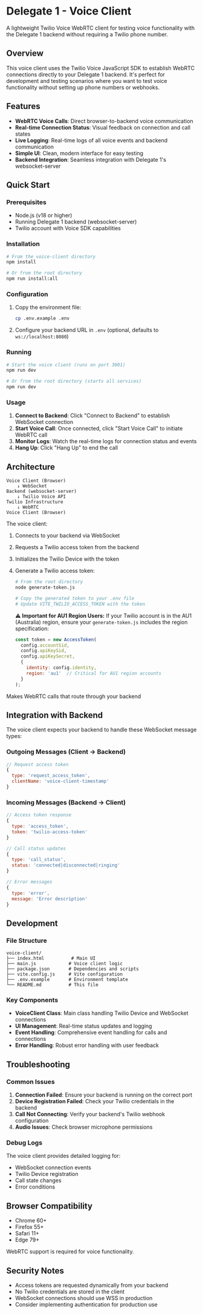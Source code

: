 # Delegate 1 - Voice Client

A lightweight Twilio Voice WebRTC client for testing voice functionality with the Delegate 1 backend without requiring a Twilio phone number.

## Overview

This voice client uses the Twilio Voice JavaScript SDK to establish WebRTC connections directly to your Delegate 1 backend. It's perfect for development and testing scenarios where you want to test voice functionality without setting up phone numbers or webhooks.

## Features

- **WebRTC Voice Calls**: Direct browser-to-backend voice communication
- **Real-time Connection Status**: Visual feedback on connection and call states
- **Live Logging**: Real-time logs of all voice events and backend communication
- **Simple UI**: Clean, modern interface for easy testing
- **Backend Integration**: Seamless integration with Delegate 1's websocket-server

## Quick Start

### Prerequisites

- Node.js (v18 or higher)
- Running Delegate 1 backend (websocket-server)
- Twilio account with Voice SDK capabilities

### Installation

```bash
# From the voice-client directory
npm install

# Or from the root directory
npm run install:all
```

### Configuration

1. Copy the environment file:
   ```bash
   cp .env.example .env
   ```

2. Configure your backend URL in `.env` (optional, defaults to `ws://localhost:8080`)

### Running

```bash
# Start the voice client (runs on port 3001)
npm run dev

# Or from the root directory (starts all services)
npm run dev
```

### Usage

1. **Connect to Backend**: Click "Connect to Backend" to establish WebSocket connection
2. **Start Voice Call**: Once connected, click "Start Voice Call" to initiate WebRTC call
3. **Monitor Logs**: Watch the real-time logs for connection status and events
4. **Hang Up**: Click "Hang Up" to end the call

## Architecture

```
Voice Client (Browser) 
    ↓ WebSocket
Backend (websocket-server)
    ↓ Twilio Voice API
Twilio Infrastructure
    ↓ WebRTC
Voice Client (Browser)
```

The voice client:
1. Connects to your backend via WebSocket
2. Requests a Twilio access token from the backend
3. Initializes the Twilio Device with the token
4. Generate a Twilio access token:
   ```bash
   # From the root directory
   node generate-token.js
   
   # Copy the generated token to your .env file
   # Update VITE_TWILIO_ACCESS_TOKEN with the token
   ```

   **⚠️ Important for AU1 Region Users:**
   If your Twilio account is in the AU1 (Australia) region, ensure your `generate-token.js` includes the region specification:
   
   ```javascript
   const token = new AccessToken(
     config.accountSid,
     config.apiKeySid, 
     config.apiKeySecret,
     { 
       identity: config.identity,
       region: 'au1'  // Critical for AU1 region accounts
     }
   );
   ```
Makes WebRTC calls that route through your backend

## Integration with Backend

The voice client expects your backend to handle these WebSocket message types:

### Outgoing Messages (Client → Backend)
```javascript
// Request access token
{
  type: 'request_access_token',
  clientName: 'voice-client-timestamp'
}
```

### Incoming Messages (Backend → Client)
```javascript
// Access token response
{
  type: 'access_token',
  token: 'twilio-access-token'
}

// Call status updates
{
  type: 'call_status',
  status: 'connected|disconnected|ringing'
}

// Error messages
{
  type: 'error',
  message: 'Error description'
}
```

## Development

### File Structure
```
voice-client/
├── index.html          # Main UI
├── main.js            # Voice client logic
├── package.json       # Dependencies and scripts
├── vite.config.js     # Vite configuration
├── .env.example       # Environment template
└── README.md          # This file
```

### Key Components

- **VoiceClient Class**: Main class handling Twilio Device and WebSocket connections
- **UI Management**: Real-time status updates and logging
- **Event Handling**: Comprehensive event handling for calls and connections
- **Error Handling**: Robust error handling with user feedback

## Troubleshooting

### Common Issues

1. **Connection Failed**: Ensure your backend is running on the correct port
2. **Device Registration Failed**: Check your Twilio credentials in the backend
3. **Call Not Connecting**: Verify your backend's Twilio webhook configuration
4. **Audio Issues**: Check browser microphone permissions

### Debug Logs

The voice client provides detailed logging for:
- WebSocket connection events
- Twilio Device registration
- Call state changes
- Error conditions

## Browser Compatibility

- Chrome 60+
- Firefox 55+
- Safari 11+
- Edge 79+

WebRTC support is required for voice functionality.

## Security Notes

- Access tokens are requested dynamically from your backend
- No Twilio credentials are stored in the client
- WebSocket connections should use WSS in production
- Consider implementing authentication for production use
